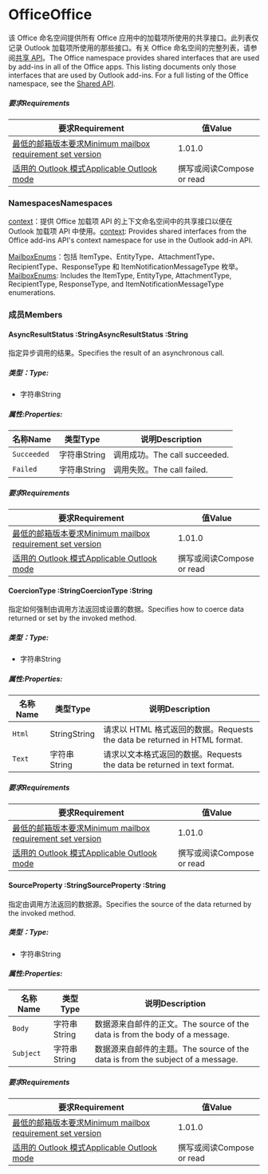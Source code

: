 

# <a name="office"></a><span data-ttu-id="1a79c-101">Office</span><span class="sxs-lookup"><span data-stu-id="1a79c-101">Office</span></span>

<span data-ttu-id="1a79c-p101">该 Office 命名空间提供所有 Office 应用中的加载项所使用的共享接口。此列表仅记录 Outlook 加载项所使用的那些接口。有关 Office 命名空间的完整列表，请参阅[共享 API](/javascript/api/office)。</span><span class="sxs-lookup"><span data-stu-id="1a79c-p101">The Office namespace provides shared interfaces that are used by add-ins in all of the Office apps. This listing documents only those interfaces that are used by Outlook add-ins. For a full listing of the Office namespace, see the [Shared API](/javascript/api/office).</span></span>

##### <a name="requirements"></a><span data-ttu-id="1a79c-104">要求</span><span class="sxs-lookup"><span data-stu-id="1a79c-104">Requirements</span></span>

|<span data-ttu-id="1a79c-105">要求</span><span class="sxs-lookup"><span data-stu-id="1a79c-105">Requirement</span></span>| <span data-ttu-id="1a79c-106">值</span><span class="sxs-lookup"><span data-stu-id="1a79c-106">Value</span></span>|
|---|---|
|[<span data-ttu-id="1a79c-107">最低的邮箱版本要求</span><span class="sxs-lookup"><span data-stu-id="1a79c-107">Minimum mailbox requirement set version</span></span>](/javascript/office/requirement-sets/outlook-api-requirement-sets)| <span data-ttu-id="1a79c-108">1.0</span><span class="sxs-lookup"><span data-stu-id="1a79c-108">1.0</span></span>|
|[<span data-ttu-id="1a79c-109">适用的 Outlook 模式</span><span class="sxs-lookup"><span data-stu-id="1a79c-109">Applicable Outlook mode</span></span>](https://docs.microsoft.com/outlook/add-ins/#extension-points)| <span data-ttu-id="1a79c-110">撰写或阅读​</span><span class="sxs-lookup"><span data-stu-id="1a79c-110">Compose or read</span></span>|

### <a name="namespaces"></a><span data-ttu-id="1a79c-111">Namespaces</span><span class="sxs-lookup"><span data-stu-id="1a79c-111">Namespaces</span></span>

<span data-ttu-id="1a79c-112">[context](Office.context.md)：提供 Office 加载项 API 的上下文命名空间中的共享接口以便在 Outlook 加载项 API 中使用。</span><span class="sxs-lookup"><span data-stu-id="1a79c-112">[context](Office.context.md): Provides shared interfaces from the Office add-ins API's context namespace for use in the Outlook add-in API.</span></span>

<span data-ttu-id="1a79c-113">[MailboxEnums](/javascript/api/outlook/office.mailboxenums.attachmenttype)：包括 ItemType、EntityType、AttachmentType、RecipientType、ResponseType 和 ItemNotificationMessageType 枚举。</span><span class="sxs-lookup"><span data-stu-id="1a79c-113">[MailboxEnums](/javascript/api/outlook/office.mailboxenums.attachmenttype): Includes the ItemType, EntityType, AttachmentType, RecipientType, ResponseType, and ItemNotificationMessageType enumerations.</span></span>

### <a name="members"></a><span data-ttu-id="1a79c-114">成员</span><span class="sxs-lookup"><span data-stu-id="1a79c-114">Members</span></span>

####  <a name="asyncresultstatus-string"></a><span data-ttu-id="1a79c-115">AsyncResultStatus :String</span><span class="sxs-lookup"><span data-stu-id="1a79c-115">AsyncResultStatus :String</span></span>

<span data-ttu-id="1a79c-116">指定异步调用的结果。</span><span class="sxs-lookup"><span data-stu-id="1a79c-116">Specifies the result of an asynchronous call.</span></span>

##### <a name="type"></a><span data-ttu-id="1a79c-117">类型：</span><span class="sxs-lookup"><span data-stu-id="1a79c-117">Type:</span></span>

*   <span data-ttu-id="1a79c-118">字符串</span><span class="sxs-lookup"><span data-stu-id="1a79c-118">String</span></span>

##### <a name="properties"></a><span data-ttu-id="1a79c-119">属性:</span><span class="sxs-lookup"><span data-stu-id="1a79c-119">Properties:</span></span>

|<span data-ttu-id="1a79c-120">名称</span><span class="sxs-lookup"><span data-stu-id="1a79c-120">Name</span></span>| <span data-ttu-id="1a79c-121">类型</span><span class="sxs-lookup"><span data-stu-id="1a79c-121">Type</span></span>| <span data-ttu-id="1a79c-122">说明</span><span class="sxs-lookup"><span data-stu-id="1a79c-122">Description</span></span>|
|---|---|---|
|`Succeeded`| <span data-ttu-id="1a79c-123">字符串</span><span class="sxs-lookup"><span data-stu-id="1a79c-123">String</span></span>|<span data-ttu-id="1a79c-124">调用成功。</span><span class="sxs-lookup"><span data-stu-id="1a79c-124">The call succeeded.</span></span>|
|`Failed`| <span data-ttu-id="1a79c-125">字符串</span><span class="sxs-lookup"><span data-stu-id="1a79c-125">String</span></span>|<span data-ttu-id="1a79c-126">调用失败。</span><span class="sxs-lookup"><span data-stu-id="1a79c-126">The call failed.</span></span>|

##### <a name="requirements"></a><span data-ttu-id="1a79c-127">要求</span><span class="sxs-lookup"><span data-stu-id="1a79c-127">Requirements</span></span>

|<span data-ttu-id="1a79c-128">要求</span><span class="sxs-lookup"><span data-stu-id="1a79c-128">Requirement</span></span>| <span data-ttu-id="1a79c-129">值</span><span class="sxs-lookup"><span data-stu-id="1a79c-129">Value</span></span>|
|---|---|
|[<span data-ttu-id="1a79c-130">最低的邮箱版本要求</span><span class="sxs-lookup"><span data-stu-id="1a79c-130">Minimum mailbox requirement set version</span></span>](/javascript/office/requirement-sets/outlook-api-requirement-sets)| <span data-ttu-id="1a79c-131">1.0</span><span class="sxs-lookup"><span data-stu-id="1a79c-131">1.0</span></span>|
|[<span data-ttu-id="1a79c-132">适用的 Outlook 模式</span><span class="sxs-lookup"><span data-stu-id="1a79c-132">Applicable Outlook mode</span></span>](https://docs.microsoft.com/outlook/add-ins/#extension-points)| <span data-ttu-id="1a79c-133">撰写或阅读​</span><span class="sxs-lookup"><span data-stu-id="1a79c-133">Compose or read</span></span>|
####  <a name="coerciontype-string"></a><span data-ttu-id="1a79c-134">CoercionType :String</span><span class="sxs-lookup"><span data-stu-id="1a79c-134">CoercionType :String</span></span>

<span data-ttu-id="1a79c-135">指定如何强制由调用方法返回或设置的数据。</span><span class="sxs-lookup"><span data-stu-id="1a79c-135">Specifies how to coerce data returned or set by the invoked method.</span></span>

##### <a name="type"></a><span data-ttu-id="1a79c-136">类型：</span><span class="sxs-lookup"><span data-stu-id="1a79c-136">Type:</span></span>

*   <span data-ttu-id="1a79c-137">字符串</span><span class="sxs-lookup"><span data-stu-id="1a79c-137">String</span></span>

##### <a name="properties"></a><span data-ttu-id="1a79c-138">属性:</span><span class="sxs-lookup"><span data-stu-id="1a79c-138">Properties:</span></span>

|<span data-ttu-id="1a79c-139">名称</span><span class="sxs-lookup"><span data-stu-id="1a79c-139">Name</span></span>| <span data-ttu-id="1a79c-140">类型</span><span class="sxs-lookup"><span data-stu-id="1a79c-140">Type</span></span>| <span data-ttu-id="1a79c-141">说明</span><span class="sxs-lookup"><span data-stu-id="1a79c-141">Description</span></span>|
|---|---|---|
|`Html`| <span data-ttu-id="1a79c-142">String</span><span class="sxs-lookup"><span data-stu-id="1a79c-142">String</span></span>|<span data-ttu-id="1a79c-143">请求以 HTML 格式返回的数据。</span><span class="sxs-lookup"><span data-stu-id="1a79c-143">Requests the data be returned in HTML format.</span></span>|
|`Text`| <span data-ttu-id="1a79c-144">字符串</span><span class="sxs-lookup"><span data-stu-id="1a79c-144">String</span></span>|<span data-ttu-id="1a79c-145">请求以文本格式返回的数据。</span><span class="sxs-lookup"><span data-stu-id="1a79c-145">Requests the data be returned in text format.</span></span>|

##### <a name="requirements"></a><span data-ttu-id="1a79c-146">要求</span><span class="sxs-lookup"><span data-stu-id="1a79c-146">Requirements</span></span>

|<span data-ttu-id="1a79c-147">要求</span><span class="sxs-lookup"><span data-stu-id="1a79c-147">Requirement</span></span>| <span data-ttu-id="1a79c-148">值</span><span class="sxs-lookup"><span data-stu-id="1a79c-148">Value</span></span>|
|---|---|
|[<span data-ttu-id="1a79c-149">最低的邮箱版本要求</span><span class="sxs-lookup"><span data-stu-id="1a79c-149">Minimum mailbox requirement set version</span></span>](/javascript/office/requirement-sets/outlook-api-requirement-sets)| <span data-ttu-id="1a79c-150">1.0</span><span class="sxs-lookup"><span data-stu-id="1a79c-150">1.0</span></span>|
|[<span data-ttu-id="1a79c-151">适用的 Outlook 模式</span><span class="sxs-lookup"><span data-stu-id="1a79c-151">Applicable Outlook mode</span></span>](https://docs.microsoft.com/outlook/add-ins/#extension-points)| <span data-ttu-id="1a79c-152">撰写或阅读​</span><span class="sxs-lookup"><span data-stu-id="1a79c-152">Compose or read</span></span>|
####  <a name="sourceproperty-string"></a><span data-ttu-id="1a79c-153">SourceProperty :String</span><span class="sxs-lookup"><span data-stu-id="1a79c-153">SourceProperty :String</span></span>

<span data-ttu-id="1a79c-154">指定由调用方法返回的数据源。</span><span class="sxs-lookup"><span data-stu-id="1a79c-154">Specifies the source of the data returned by the invoked method.</span></span>

##### <a name="type"></a><span data-ttu-id="1a79c-155">类型：</span><span class="sxs-lookup"><span data-stu-id="1a79c-155">Type:</span></span>

*   <span data-ttu-id="1a79c-156">字符串</span><span class="sxs-lookup"><span data-stu-id="1a79c-156">String</span></span>

##### <a name="properties"></a><span data-ttu-id="1a79c-157">属性:</span><span class="sxs-lookup"><span data-stu-id="1a79c-157">Properties:</span></span>

|<span data-ttu-id="1a79c-158">名称</span><span class="sxs-lookup"><span data-stu-id="1a79c-158">Name</span></span>| <span data-ttu-id="1a79c-159">类型</span><span class="sxs-lookup"><span data-stu-id="1a79c-159">Type</span></span>| <span data-ttu-id="1a79c-160">说明</span><span class="sxs-lookup"><span data-stu-id="1a79c-160">Description</span></span>|
|---|---|---|
|`Body`| <span data-ttu-id="1a79c-161">字符串</span><span class="sxs-lookup"><span data-stu-id="1a79c-161">String</span></span>|<span data-ttu-id="1a79c-162">数据源来自邮件的正文。</span><span class="sxs-lookup"><span data-stu-id="1a79c-162">The source of the data is from the body of a message.</span></span>|
|`Subject`| <span data-ttu-id="1a79c-163">字符串</span><span class="sxs-lookup"><span data-stu-id="1a79c-163">String</span></span>|<span data-ttu-id="1a79c-164">数据源来自邮件的主题。</span><span class="sxs-lookup"><span data-stu-id="1a79c-164">The source of the data is from the subject of a message.</span></span>|

##### <a name="requirements"></a><span data-ttu-id="1a79c-165">要求</span><span class="sxs-lookup"><span data-stu-id="1a79c-165">Requirements</span></span>

|<span data-ttu-id="1a79c-166">要求</span><span class="sxs-lookup"><span data-stu-id="1a79c-166">Requirement</span></span>| <span data-ttu-id="1a79c-167">值</span><span class="sxs-lookup"><span data-stu-id="1a79c-167">Value</span></span>|
|---|---|
|[<span data-ttu-id="1a79c-168">最低的邮箱版本要求</span><span class="sxs-lookup"><span data-stu-id="1a79c-168">Minimum mailbox requirement set version</span></span>](/javascript/office/requirement-sets/outlook-api-requirement-sets)| <span data-ttu-id="1a79c-169">1.0</span><span class="sxs-lookup"><span data-stu-id="1a79c-169">1.0</span></span>|
|[<span data-ttu-id="1a79c-170">适用的 Outlook 模式</span><span class="sxs-lookup"><span data-stu-id="1a79c-170">Applicable Outlook mode</span></span>](https://docs.microsoft.com/outlook/add-ins/#extension-points)| <span data-ttu-id="1a79c-171">撰写或阅读​</span><span class="sxs-lookup"><span data-stu-id="1a79c-171">Compose or read</span></span>|